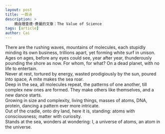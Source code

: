 ```yaml
---
layout: post
title: 一首诗
description: >
    摘自理查德·费曼的文章：The Value of Science
tags: [article]
author: Cai
---
```

There are the rushing waves, mountains of molecules, each stupidly minding its own business, trillions apart, yet forming white surf in unison.  
Ages on ages, before any eyes could see, year after year, thunderously pounding the shore
as now. For whom, for what? On a dead planet, with no life to entertain.  
Never at rest, tortured by energy, wasted prodigiously by the sun, poured into space, A
mite makes the sea roar.  
Deep in the sea, all molecules repeat, the patterns of one another, till complex new ones
are formed. They make others like themselves, and a new dance starts.  
Growing in size and complexity, living things, masses of atoms, DNA, protein, dancing a
pattern ever more intricate.  
Out of the cradle, onto dry land, here it is, standing: atoms with consciousness; matter
with curiosity.  
Stands at the sea, wonders at wondering: I, a universe of atoms, an atom in the universe.